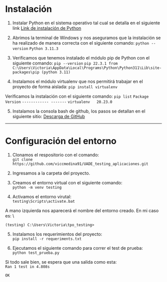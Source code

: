 # Instalación
1. Instalar Python en el sistema operativo tal cual se detalla en el siguiente link
[Link de instalación de Python](https://www.python.org/downloads/)

2. Abrimos la terminal de Windows y nos aseguramos que la instalación se ha realizado de manera correcta con el siguiente comando:
`python --version`
`Python 3.11.3`

3. Verificamos que tenemos instalado el módulo pip de Python con el siguiente comando:
`pip --version`
`pip 22.3.1 from C:\Users\Victoria\AppData\Local\Programs\Python\Python311\Lib\site-packages\pip (python 3.11)`

4. Instalamos el módulo virtualenv que nos permitirá trabajar en el proyecto de forma aislada:
`pip install virtualenv`

Verificamos la instalación con el siguiente comando:
`pip list`
`Package      Version`
`------------ -------`
`virtualenv   20.23.0`

5. Instalamos la consola bash de github, los pasos se detallan en el siguiente sitio:
[Descarga de GitHub](https://gitforwindows.org/)
---

# Configuración del entorno

1. Clonamos el respositorio con el comando: \
`git clone  https://github.com/viccmedina91/UADE_testing_aplicaciones.git`

2. Ingresamos a la carpeta del proyecto.

3. Creamos el entorno virtual con el siguiente comando: \
`python -m venv testing`

4. Activamos el entorno virutal: \
`testing\Scripts\activate.bat`

A mano izquierda nos aparecerá el nombre del entorno creado. En mi caso es: \

`(testing) C:\Users\Victoria\tpo_testing>`

5. Instalamos los requerimientos del proyecto: \
`pip install -r requeriments.txt`

6. Ejecutamos el siguiente comando para correr el test de prueba: \
`python test_prueba.py`

Si todo sale bien, se espera que una salida como esta: \
`Ran 1 test in 4.808s `

`OK`